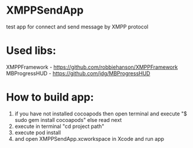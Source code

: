 # XMPPSendApp
test app for connect and send message by XMPP protocol

# Used libs:
XMPPFramework - https://github.com/robbiehanson/XMPPFramework
MBProgressHUD - https://github.com/jdg/MBProgressHUD

# How to build app:
1. if you have not installed cocoapods then open terminal and execute "$ sudo gem install cocoapods" else read next
2. execute in terminal "cd project path" 
3. execute pod install
4. and open XMPPSendApp.xcworkspace in Xcode and run app